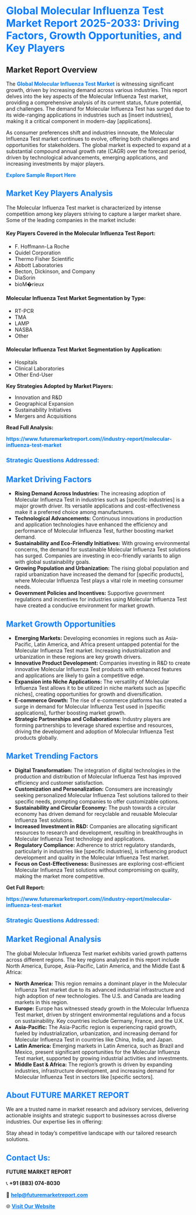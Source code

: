 <h1 style="color: #007BFF;">Global Molecular Influenza Test Market Report 2025-2033: Driving Factors, Growth Opportunities, and Key Players</h1>

<section id="overview">
<h2>Market Report Overview</h2>
<p>The <a href="https://www.futuremarketreport.com//industry-report/molecular-influenza-test-market" style="color: #007BFF; text-decoration: none;"><strong>Global Molecular Influenza Test Market</strong></a> is witnessing significant growth, driven by increasing demand across various industries. This report delves into the key aspects of the Molecular Influenza Test market, providing a comprehensive analysis of its current status, future potential, and challenges. The demand for Molecular Influenza Test has surged due to its wide-ranging applications in industries such as [insert industries], making it a critical component in modern-day [applications].</p>
<p>As consumer preferences shift and industries innovate, the Molecular Influenza Test market continues to evolve, offering both challenges and opportunities for stakeholders. The global market is expected to expand at a substantial compound annual growth rate (CAGR) over the forecast period, driven by technological advancements, emerging applications, and increasing investments by major players.</p>
</section>

<section id="overview">
<p><a href="https://www.futuremarketreport.com//request-sample/reportId=51951" style="color: #007BFF; text-decoration: none;"><strong>Explore Sample Report Here</strong></a></p>
</section>

<section id="key-players">
<h2 style="color: #007BFF;">Market Key Players Analysis</h2>
<p>The Molecular Influenza Test market is characterized by intense competition among key players striving to capture a larger market share. Some of the leading companies in the market include:</p>
<h4>Key Players Covered in the Molecular Influenza Test Report:</h4>
<ul><li>F. Hoffmann-La Roche</li><li>Quidel Corporation</li><li>Thermo Fisher Scientific</li><li>Abbott Laboratories</li><li>Becton, Dickinson, and Company</li><li>DiaSorin</li><li>bioM�rieux</li></ul>
<h4>Molecular Influenza Test Market Segmentation by Type:</h4>
<ul><li>RT-PCR</li><li>TMA</li><li>LAMP</li><li>NASBA</li><li>Other</li></ul>

<h4>Molecular Influenza Test Market Segmentation by Application:</h4>
<ul><li>Hospitals</li><li>Clinical Laboratories</li><li>Other End-User</li></ul>
<p><strong>Key Strategies Adopted by Market Players:</strong></p>
<ul>
<li>Innovation and R&D</li>
<li>Geographical Expansion</li>
<li>Sustainability Initiatives</li>
<li>Mergers and Acquisitions</li>
</ul>
</section>

<section>
<p><strong>Read Full Analysis: </strong></p><a href="https://www.futuremarketreport.com//industry-report/molecular-influenza-test-market" style="color: #007BFF; text-decoration: none;"><strong>https://www.futuremarketreport.com//industry-report/molecular-influenza-test-market</strong></a>
<h3 style="color: #007BFF;">Strategic Questions Addressed:</h3>
</section>

<section id="driving-factors">
<h2 style="color: #007BFF;">Market Driving Factors</h2>
<ul>
<li><strong>Rising Demand Across Industries:</strong> The increasing adoption of Molecular Influenza Test in industries such as [specific industries] is a major growth driver. Its versatile applications and cost-effectiveness make it a preferred choice among manufacturers.</li>
<li><strong>Technological Advancements:</strong> Continuous innovations in production and application technologies have enhanced the efficiency and performance of Molecular Influenza Test, further boosting market demand.</li>
<li><strong>Sustainability and Eco-Friendly Initiatives:</strong> With growing environmental concerns, the demand for sustainable Molecular Influenza Test solutions has surged. Companies are investing in eco-friendly variants to align with global sustainability goals.</li>
<li><strong>Growing Population and Urbanization:</strong> The rising global population and rapid urbanization have increased the demand for [specific products], where Molecular Influenza Test plays a vital role in meeting consumer needs.</li>
<li><strong>Government Policies and Incentives:</strong> Supportive government regulations and incentives for industries using Molecular Influenza Test have created a conducive environment for market growth.</li>
</ul>
</section>

<section id="growth-opportunities">
<h2 style="color: #007BFF;">Market Growth Opportunities</h2>
<ul>
<li><strong>Emerging Markets:</strong> Developing economies in regions such as Asia-Pacific, Latin America, and Africa present untapped potential for the Molecular Influenza Test market. Increasing industrialization and urbanization in these regions are key growth drivers.</li>
<li><strong>Innovative Product Development:</strong> Companies investing in R&D to create innovative Molecular Influenza Test products with enhanced features and applications are likely to gain a competitive edge.</li>
<li><strong>Expansion into Niche Applications:</strong> The versatility of Molecular Influenza Test allows it to be utilized in niche markets such as [specific niches], creating opportunities for growth and diversification.</li>
<li><strong>E-commerce Growth:</strong> The rise of e-commerce platforms has created a surge in demand for Molecular Influenza Test used in [specific applications], further boosting market growth.</li>
<li><strong>Strategic Partnerships and Collaborations:</strong> Industry players are forming partnerships to leverage shared expertise and resources, driving the development and adoption of Molecular Influenza Test products globally.</li>
</ul>
</section>

<section id="trending-factors">
<h2 style="color: #007BFF;">Market Trending Factors</h2>
<ul>
<li><strong>Digital Transformation:</strong> The integration of digital technologies in the production and distribution of Molecular Influenza Test has improved efficiency and customer satisfaction.</li>
<li><strong>Customization and Personalization:</strong> Consumers are increasingly seeking personalized Molecular Influenza Test solutions tailored to their specific needs, prompting companies to offer customizable options.</li>
<li><strong>Sustainability and Circular Economy:</strong> The push towards a circular economy has driven demand for recyclable and reusable Molecular Influenza Test solutions.</li>
<li><strong>Increased Investment in R&D:</strong> Companies are allocating significant resources to research and development, resulting in breakthroughs in Molecular Influenza Test technology and applications.</li>
<li><strong>Regulatory Compliance:</strong> Adherence to strict regulatory standards, particularly in industries like [specific industries], is influencing product development and quality in the Molecular Influenza Test market.</li>
<li><strong>Focus on Cost-Effectiveness:</strong> Businesses are exploring cost-efficient Molecular Influenza Test solutions without compromising on quality, making the market more competitive.</li>
</ul>
</section>

<section>
<p><strong>Get Full Report: </strong></p><a href="https://www.futuremarketreport.com//industry-report/molecular-influenza-test-market" style="color: #007BFF; text-decoration: none;"><strong>https://www.futuremarketreport.com//industry-report/molecular-influenza-test-market</strong></a>
<h3 style="color: #007BFF;">Strategic Questions Addressed:</h3>
</section>


<section id="regional-analysis">
<h2 style="color: #007BFF;">Market Regional Analysis</h2>
<p>The global Molecular Influenza Test market exhibits varied growth patterns across different regions. The key regions analyzed in this report include North America, Europe, Asia-Pacific, Latin America, and the Middle East & Africa:</p>
<ul>
<li><strong>North America:</strong> This region remains a dominant player in the Molecular Influenza Test market due to its advanced industrial infrastructure and high adoption of new technologies. The U.S. and Canada are leading markets in this region.</li>
<li><strong>Europe:</strong> Europe has witnessed steady growth in the Molecular Influenza Test market, driven by stringent environmental regulations and a focus on sustainability. Key countries include Germany, France, and the U.K.</li>
<li><strong>Asia-Pacific:</strong> The Asia-Pacific region is experiencing rapid growth, fueled by industrialization, urbanization, and increasing demand for Molecular Influenza Test in countries like China, India, and Japan.</li>
<li><strong>Latin America:</strong> Emerging markets in Latin America, such as Brazil and Mexico, present significant opportunities for the Molecular Influenza Test market, supported by growing industrial activities and investments.</li>
<li><strong>Middle East & Africa:</strong> The region’s growth is driven by expanding industries, infrastructure development, and increasing demand for Molecular Influenza Test in sectors like [specific sectors].</li>
</ul>
</section>

<footer>
<h2 style="color: #007BFF;">About FUTURE MARKET REPORT</h2>
<p>We are a trusted name in market research and advisory services, delivering actionable insights and strategic support to businesses across diverse industries. Our expertise lies in offering:</p>

<p>Stay ahead in today’s competitive landscape with our tailored research solutions.</p>

<h2 style="color: #007BFF;">Contact Us:</h2>
<p><strong>FUTURE MARKET REPORT</strong></p>
<p>📞 <strong>+91 (883) 074-8030</strong></p>
<p>📧 <strong><a href="mailto:help@futuremarketreport.com" style="color: #007BFF;">help@futuremarketreport.com</a></strong></p>
<p>🌐 <strong><a href="https://www.futuremarketreport.com/" style="color: #007BFF;">Visit Our Website</a></strong></p>
</footer>